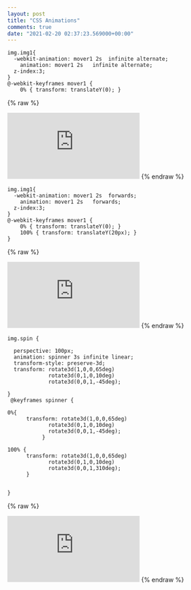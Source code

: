 ```yaml
---
layout: post
title: "CSS Animations"
comments: true
date: "2021-02-20 02:37:23.569000+00:00"
---
```



```
img.img1{
  -webkit-animation: mover1 2s  infinite alternate;
    animation: mover1 2s   infinite alternate;
  z-index:3;
}
@-webkit-keyframes mover1 {
    0% { transform: translateY(0); }
```
{% raw %}
<iframe id="myIframe0" style="border:none;" src="https://crashlaker.github.io/assets/posts_iframe/FKoRBlTm8-0.html"></iframe>
<script>
setTimeout(() => {iFrameResize({ 
                    log: true, 
                    enablePublicMethods: true,
                }, '#myIframe0'); }, 1000)
</script>
{% endraw %}
    

```
img.img1{
  -webkit-animation: mover1 2s  forwards;
    animation: mover1 2s   forwards;
  z-index:3;
}
@-webkit-keyframes mover1 {
    0% { transform: translateY(0); }
    100% { transform: translateY(20px); }
}

```
{% raw %}
<iframe id="myIframe1" style="border:none;" src="https://crashlaker.github.io/assets/posts_iframe/FKoRBlTm8-1.html"></iframe>
<script>
setTimeout(() => {iFrameResize({ 
                    log: true, 
                    enablePublicMethods: true,
                }, '#myIframe1'); }, 1000)
</script>
{% endraw %}
    

```
img.spin {

  perspective: 100px;
  animation: spinner 3s infinite linear;
  transform-style: preserve-3d;
  transform: rotate3d(1,0,0,65deg)
             rotate3d(0,1,0,10deg)
             rotate3d(0,0,1,-45deg);

}
 @keyframes spinner {

0%{
      transform: rotate3d(1,0,0,65deg)
             rotate3d(0,1,0,10deg)
             rotate3d(0,0,1,-45deg);
           }

100% {
      transform: rotate3d(1,0,0,65deg)
             rotate3d(0,1,0,10deg)
             rotate3d(0,0,1,310deg);
      }


}

```
{% raw %}
<iframe id="myIframe2" style="border:none;" src="https://crashlaker.github.io/assets/posts_iframe/FKoRBlTm8-2.html"></iframe>
<script>
setTimeout(() => {iFrameResize({ 
                    log: true, 
                    enablePublicMethods: true,
                }, '#myIframe2'); }, 1000)
</script>
{% endraw %}
    